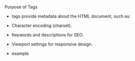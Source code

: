  Purpose of <meta> Tags
- <meta> tags provide metadata about the HTML document, such as:

- Character encoding (charset).
- Keywords and descriptions for SEO.
- Viewport settings for responsive design.

- example 
<meta name="viewport" content="width=device-width, initial-scale=1.0">
<meta name="description" content="Learn web development with examples.">

